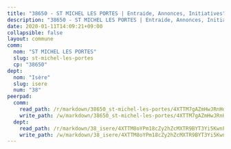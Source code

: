 ```yaml
---
title: "38650 - ST MICHEL LES PORTES | Entraide, Annonces, Initiatives"
description: "38650 - ST MICHEL LES PORTES | Entraide, Annonces, Initiatives"
date: 2020-01-11T14:09:21+09:00
collapsible: false
layout: commune
comm:
  nom: "ST MICHEL LES PORTES"
  slug: st-michel-les-portes
  cp: "38650"
dept:
  nom: "Isère"
  slug: isere
  num: "38"
peerpad:
  comm:
    read_path: /r/markdown/38650_st-michel-les-portes/4XTTM7gAZmHwJRnHdVoBUCxS8WoCCf8YS5AfTzixshLLvG96L
    write_path: /w/markdown/38650_st-michel-les-portes/4XTTM7gAZmHwJRnHdVoBUCxS8WoCCf8YS5AfTzixshLLvG96L-K3TgUJRW2s2U3vvXhuVY34k1dmpbdUpmzPhZyLqJxWPEPFjdWLjNg2irnu264Ww33f1m7sgMia8m91Tku2FUsfvbwivPUF2Rj9isFuUejapyLMTDGhv5SBJGkdKeQ8kz9LF99g9J
  dept:
    read_path: /r/markdown/38_isere/4XTTM8oYPm18cZy2hZcMXTR9BYT3Yi5KwnFvpXu1TXaRq7Q3V
    write_path: /w/markdown/38_isere/4XTTM8oYPm18cZy2hZcMXTR9BYT3Yi5KwnFvpXu1TXaRq7Q3V-K3TgUoSzs2JpJwfbzBvgU8N95mHo7JXz7NbEctNRM3EDb2iYHA4maKm3pRQwmboULLPnLFTEhRgTawPTWpmxTxKbTwDgAEzA9tUHjpudQTWdKWfdVSegAo77eCwhXTaVG7AyUZEs
---
```


